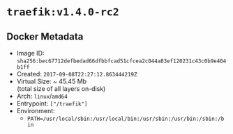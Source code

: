 # `traefik:v1.4.0-rc2`

## Docker Metadata

- Image ID: `sha256:bec67712defbedad66dfbbfcad51cfcea2c044a83ef120231c43c0b9e404b1ff`
- Created: `2017-09-08T22:27:12.863444219Z`
- Virtual Size: ~ 45.45 Mb  
  (total size of all layers on-disk)
- Arch: `linux`/`amd64`
- Entrypoint: `["/traefik"]`
- Environment:
  - `PATH=/usr/local/sbin:/usr/local/bin:/usr/sbin:/usr/bin:/sbin:/bin`
